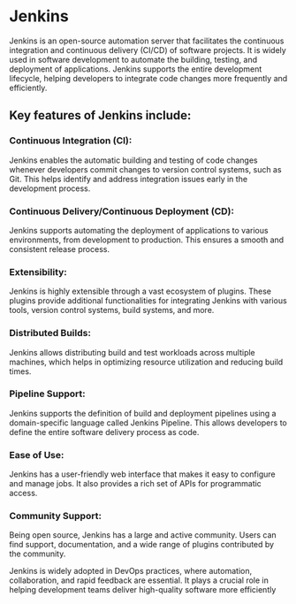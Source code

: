 # Jenkins
Jenkins is an open-source automation server that facilitates the continuous integration and continuous delivery (CI/CD) of software projects. It is widely used in software development to automate the building, testing, and deployment of applications. Jenkins supports the entire development lifecycle, helping developers to integrate code changes more frequently and efficiently.


## Key features of Jenkins include:

### Continuous Integration (CI):
Jenkins enables the automatic building and testing of code changes whenever developers commit changes to version control systems, such as Git. This helps identify and address integration issues early in the development process.

### Continuous Delivery/Continuous Deployment (CD): 
Jenkins supports automating the deployment of applications to various environments, from development to production. This ensures a smooth and consistent release process.

### Extensibility: 
Jenkins is highly extensible through a vast ecosystem of plugins. These plugins provide additional functionalities for integrating Jenkins with various tools, version control systems, build systems, and more.

### Distributed Builds: 
Jenkins allows distributing build and test workloads across multiple machines, which helps in optimizing resource utilization and reducing build times.

### Pipeline Support: 
Jenkins supports the definition of build and deployment pipelines using a domain-specific language called Jenkins Pipeline. This allows developers to define the entire software delivery process as code.

### Ease of Use: 
Jenkins has a user-friendly web interface that makes it easy to configure and manage jobs. It also provides a rich set of APIs for programmatic access.

### Community Support: 
Being open source, Jenkins has a large and active community. Users can find support, documentation, and a wide range of plugins contributed by the community.

Jenkins is widely adopted in DevOps practices, where automation, collaboration, and rapid feedback are essential. It plays a crucial role in helping development teams deliver high-quality software more efficiently